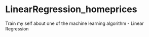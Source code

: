 # LinearRegression_homeprices
Train my self about one of the machine learning algorithm - Linear Regression
